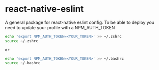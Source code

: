 # react-native-eslint
A general package for react-native eslint config.
To be able to deploy you need to update your profile with a NPM_AUTH_TOKEN
```sh
echo 'export NPM_AUTH_TOKEN=<YOUR_TOKEN>' >> ~/.zshrc
source ~/.zshrc

or

echo 'export NPM_AUTH_TOKEN=<YOUR_TOKEN>' >> ~/.bashrc
source ~/.bashrc

```